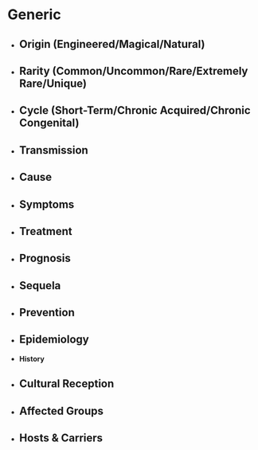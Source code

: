 # Generic
- **Origin (Engineered/Magical/Natural)**
	- 
- **Rarity (Common/Uncommon/Rare/Extremely Rare/Unique)**
	- 
- **Cycle (Short-Term/Chronic Acquired/Chronic Congenital)**
	- 
- **Transmission**
	- 
- **Cause**
	- 
- **Symptoms**
	- 
- **Treatment**
	- 
- **Prognosis**
	- 
- **Sequela**
	- 
- **Prevention**
	- 
- **Epidemiology**
	- 
- **History**
- **Cultural Reception**
	- 
- **Affected Groups**
	- 
- **Hosts & Carriers**
	- 